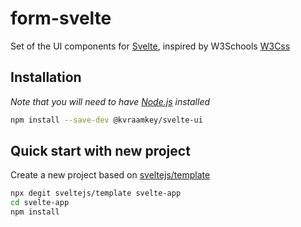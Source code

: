 # form-svelte

Set of the UI components for [Svelte](https://svelte.dev), inspired by W3Schools [W3Css](https://www.w3schools.com/w3css/)

## Installation

_Note that you will need to have [Node.js](https://nodejs.org) installed_

```bash
npm install --save-dev @kvraamkey/svelte-ui
```

## Quick start with new project

Create a new project based on [sveltejs/template](https://github.com/sveltejs/template)

```bash
npx degit sveltejs/template svelte-app
cd svelte-app
npm install
```